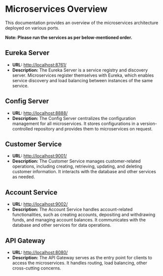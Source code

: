 # Microservices Overview

This documentation provides an overview of the microservices architecture deployed on various ports.

**Note: Please run the services as per below-mentioned order.**

## Eureka Server

- **URL:** [http://localhost:8761/](http://localhost:8761/)
- **Description:** The Eureka Server is a service registry and discovery server. Microservices register themselves with Eureka, which enables service discovery and load balancing between instances of the same service.

## Config Server

- **URL:** [http://localhost:8888/](http://localhost:8888/)
- **Description:** The Config Server centralizes the configuration management for all microservices. It stores configurations in a version-controlled repository and provides them to microservices on request.

## Customer Service

- **URL:** [http://localhost:9001/](http://localhost:9001/)
- **Description:** The Customer Service manages customer-related operations, including creating, retrieving, updating, and deleting customer information. It interacts with the database and other services as needed.

## Account Service

- **URL:** [http://localhost:9002/](http://localhost:9002/)
- **Description:** The Account Service handles account-related functionalities, such as creating accounts, depositing and withdrawing funds, and managing account balances. It communicates with the database and other services for data operations.

## API Gateway

- **URL:** [http://localhost:8080/](http://localhost:8080/)
- **Description:** The API Gateway serves as the entry point for clients to access the microservices. It handles routing, load balancing, other cross-cutting concerns.
